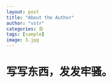 ```yaml
---
layout: post
title: "About the Author"
author: "vstr"
categories: 杂
tags: [sample]
image: 5.jpg
---
```


写写东西，发发牢骚。
===

